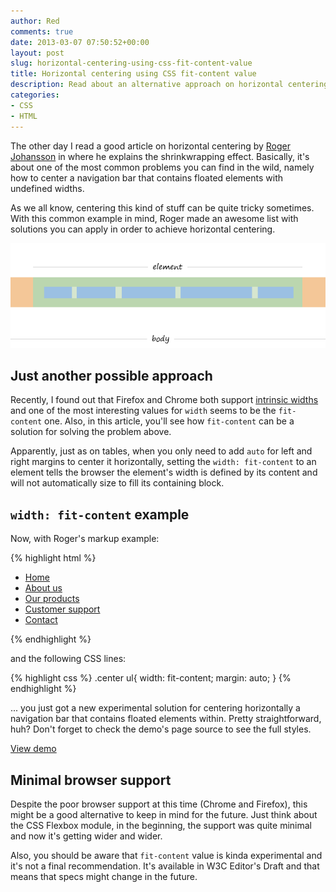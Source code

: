 ```yaml
---
author: Red
comments: true
date: 2013-03-07 07:50:52+00:00
layout: post
slug: horizontal-centering-using-css-fit-content-value
title: Horizontal centering using CSS fit-content value
description: Read about an alternative approach on horizontal centering using the CSS fit-content value.
categories:
- CSS
- HTML
---
```


The other day I read a good article on horizontal centering by [Roger Johansson](https://www.456bereastreet.com/archive/201303/how_to_shrinkwrap_and_center_elements_horizontally/) in where he explains the shrinkwrapping effect. Basically, it's about one of the most common problems you can find in the wild, namely how to center a navigation bar that contains floated elements with undefined widths.

As we all know, centering this kind of stuff can be quite tricky sometimes. With this common example in mind, Roger made an awesome list with solutions you can apply in order to achieve horizontal centering.

![An example of inline navigation that is horizontally centered using CSS fit-content value](/dist/uploads/2013/03/css-fit-content-value.png)

<!-- more -->

## Just another possible approach

Recently, I found out that Firefox and Chrome both support [intrinsic widths](https://drafts.csswg.org/css-box-3/#the-width-and-height-properties) and one of the most interesting values for `width` seems to be the `fit-content` one. Also, in this article, you'll see how `fit-content` can be a solution for solving the problem above.

Apparently, just as on tables, when you only need to add `auto` for left and right margins to center it horizontally, setting the `width: fit-content` to an element tells the browser the element's width is defined by its content and will not automatically size to fill its containing block.

## `width: fit-content` example

Now, with Roger's markup example:

{% highlight html %}
  <div class="navbar center">
    <ul>
      <li><a href="/">Home</a></li>
      <li><a href="/">About us</a></li>
      <li><a href="/">Our products</a></li>
      <li><a href="/">Customer support</a></li>
      <li><a href="/">Contact</a></li>
    </ul>
  </div>
{% endhighlight %}

and the following CSS lines:

{% highlight css %}
  .center ul{
    width: fit-content;
    margin: auto;
  }
{% endhighlight %}

... you just got a new experimental solution for centering horizontally a navigation bar that contains floated elements within. Pretty straightforward, huh? Don't forget to check the demo's page source to see the full styles.

[View demo](/dist/uploads/2013/03/horizontal-centering-using-css-fit-content-value-demo.html)

## Minimal browser support

Despite the poor browser support at this time (Chrome and Firefox), this might be a good alternative to keep in mind for the future. Just think about the CSS Flexbox module, in the beginning, the support was quite minimal and now it's getting wider and wider.

Also, you should be aware that `fit-content` value is kinda experimental and it's not a final recommendation. It's available in W3C Editor's Draft and that means that specs might change in the future.